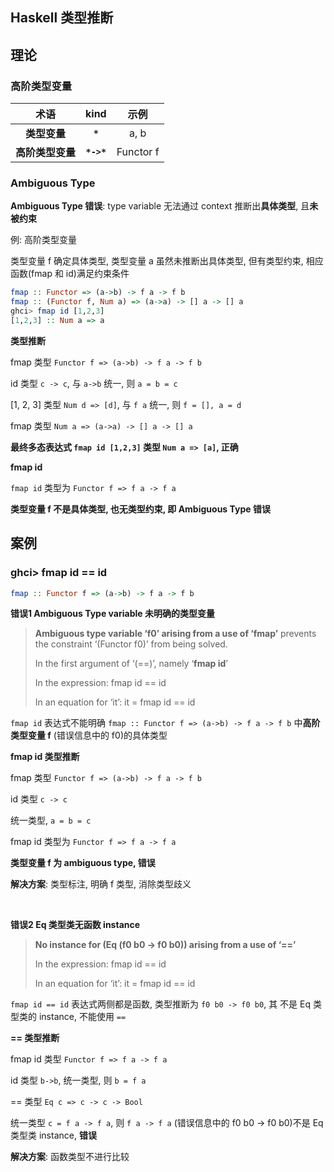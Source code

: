 ## Haskell 类型推断

## 理论

### 高阶类型变量

|       术语       |    kind    |   示例    |
| :--------------: | :--------: | :-------: |
|   **类型变量**   |  **`*`**   |   a, b    |
| **高阶类型变量** | **`*->*`** | Functor f |

### Ambiguous Type

**Ambiguous Type 错误**: type variable 无法通过 context 推断出**具体类型**, 且**未被约束**

例: 高阶类型变量

类型变量 f 确定具体类型, 类型变量 a 虽然未推断出具体类型, 但有类型约束, 相应函数(fmap 和 id)满足约束条件

```haskell
fmap :: Functor => (a->b) -> f a -> f b
fmap :: (Functor f, Num a) => (a->a) -> [] a -> [] a
ghci> fmap id [1,2,3]
[1,2,3] :: Num a => a
```

**类型推断**

fmap 类型 `Functor f => (a->b) -> f a -> f b`

id 类型 `c -> c`, 与 `a->b` 统一, 则 `a = b = c`

[1, 2, 3] 类型 `Num d => [d]`, 与 `f a` 统一, 则 `f = [], a = d`

fmap 类型 `Num a => (a->a) -> [] a -> [] a`

**最终多态表达式 `fmap id [1,2,3]` 类型 `Num a => [a]`, 正确** 

**fmap id**

`fmap id` 类型为 `Functor f => f a -> f a`

**类型变量 f 不是具体类型, 也无类型约束, 即 Ambiguous Type 错误**

## 案例

### ghci> fmap id == id

```haskell
fmap :: Functor f => (a->b) -> f a -> f b
```

**错误1 Ambiguous Type variable 未明确的类型变量**

> **Ambiguous type variable ‘f0’ arising from a use of  ‘fmap’** prevents the constraint ‘(Functor f0)’ from being solved.
>
> In the first argument of ‘(==)’, namely ‘**fmap id**’
>
> In the expression: fmap id == id
>
> In an equation for ‘it’: it = fmap id == id

`fmap id` 表达式不能明确 `fmap :: Functor f => (a->b) -> f a -> f b` 中**高阶类型变量 f** (错误信息中的 f0)的具体类型

**fmap id 类型推断**

fmap 类型 `Functor f => (a->b) -> f a -> f b`

id 类型 `c -> c`

统一类型, `a = b = c`

fmap id 类型为 `Functor f => f a -> f a`

**类型变量 f 为 ambiguous type, 错误**

**解决方案**: 类型标注, 明确 f 类型, 消除类型歧义

$~$

**错误2 Eq 类型类无函数 instance**

> **No instance for (Eq (f0 b0 -> f0 b0)) arising from a use of ‘==’**
>
> In the expression: fmap id == id
>
> In an equation for ‘it’: it = fmap id == id

`fmap id == id` 表达式两侧都是函数, 类型推断为 `f0 b0 -> f0 b0`, 其 不是 Eq 类型类的 instance, 不能使用 `==`

**== 类型推断**

fmap id 类型 `Functor f => f a -> f a`

id 类型 `b->b`, 统一类型, 则 `b = f a`

== 类型 `Eq c => c -> c -> Bool`

统一类型 `c = f a -> f a`, 则 `f a -> f a` (错误信息中的 f0 b0 -> f0 b0)不是 Eq 类型类 instance, **错误**

**解决方案**: 函数类型不进行比较